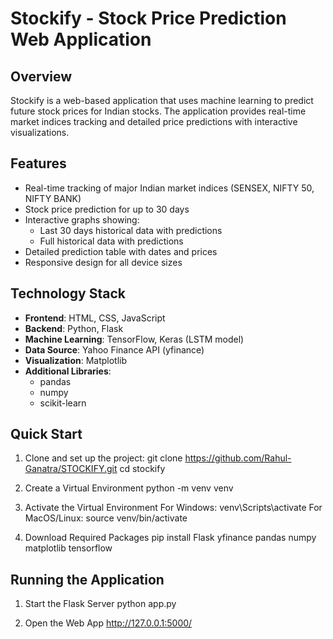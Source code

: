 # Stockify - Stock Price Prediction Web Application

## Overview
Stockify is a web-based application that uses machine learning to predict future stock prices for Indian stocks. The application provides real-time market indices tracking and detailed price predictions with interactive visualizations.

## Features
- Real-time tracking of major Indian market indices (SENSEX, NIFTY 50, NIFTY BANK)
- Stock price prediction for up to 30 days
- Interactive graphs showing:
  - Last 30 days historical data with predictions
  - Full historical data with predictions
- Detailed prediction table with dates and prices
- Responsive design for all device sizes

## Technology Stack
- **Frontend**: HTML, CSS, JavaScript
- **Backend**: Python, Flask
- **Machine Learning**: TensorFlow, Keras (LSTM model)
- **Data Source**: Yahoo Finance API (yfinance)
- **Visualization**: Matplotlib
- **Additional Libraries**: 
  - pandas
  - numpy
  - scikit-learn

## Quick Start

1. Clone and set up the project:
   git clone https://github.com/Rahul-Ganatra/STOCKIFY.git
   cd stockify

2. Create a Virtual Environment
   python -m venv venv

3. Activate the Virtual Environment
   For Windows:
         venv\Scripts\activate
   For MacOS/Linux:
         source venv/bin/activate

4. Download Required Packages
   pip install Flask yfinance pandas numpy matplotlib tensorflow

## Running the Application

1. Start the Flask Server
   python app.py

2. Open the Web App
   http://127.0.0.1:5000/
   
